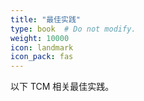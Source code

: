 ```yaml
---
title: "最佳实践"
type: book  # Do not modify.
weight: 10000
icon: landmark
icon_pack: fas
---
```


以下 TCM 相关最佳实践。